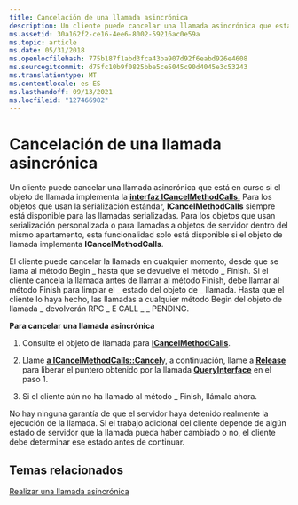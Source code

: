 ```yaml
---
title: Cancelación de una llamada asincrónica
description: Un cliente puede cancelar una llamada asincrónica que está en curso si el objeto de llamada implementa la interfaz ICancelMethodCalls.
ms.assetid: 30a162f2-ce16-4ee6-8002-59216ac0e59a
ms.topic: article
ms.date: 05/31/2018
ms.openlocfilehash: 775b187f1abd3fca43ba907d92f6eabd926e4608
ms.sourcegitcommit: d75fc10b9f0825bbe5ce5045c90d4045e3c53243
ms.translationtype: MT
ms.contentlocale: es-ES
ms.lasthandoff: 09/13/2021
ms.locfileid: "127466982"
---
```

# <a name="canceling-an-asynchronous-call"></a>Cancelación de una llamada asincrónica

Un cliente puede cancelar una llamada asincrónica que está en curso si el objeto de llamada implementa la [**interfaz ICancelMethodCalls.**](/windows/win32/api/objidlbase/nn-objidlbase-icancelmethodcalls) Para los objetos que usan la serialización estándar, **ICancelMethodCalls** siempre está disponible para las llamadas serializadas. Para los objetos que usan serialización personalizada o para llamadas a objetos de servidor dentro del mismo apartamento, esta funcionalidad solo está disponible si el objeto de llamada implementa **ICancelMethodCalls**.

El cliente puede cancelar la llamada en cualquier momento, desde que se llama al método Begin \_ hasta que se devuelve el método \_ Finish. Si el cliente cancela la llamada antes de llamar al método Finish, debe llamar al método Finish para limpiar el \_ estado del objeto de \_ llamada. Hasta que el cliente lo haya hecho, las llamadas a cualquier método Begin del objeto de llamada \_ devolverán RPC \_ E CALL \_ \_ PENDING.

**Para cancelar una llamada asincrónica**

1.  Consulte el objeto de llamada para [**ICancelMethodCalls**](/windows/win32/api/objidlbase/nn-objidlbase-icancelmethodcalls).

2.  Llame [**a ICancelMethodCalls::Cancel**](/windows/win32/api/objidlbase/nf-objidlbase-icancelmethodcalls-cancel)y, a continuación, llame a [**Release**](/windows/win32/api/unknwn/nf-unknwn-iunknown-release) para liberar el puntero obtenido por la llamada [**QueryInterface**](/windows/desktop/api/Unknwn/nf-unknwn-iunknown-queryinterface(q)) en el paso 1.

3.  Si el cliente aún no ha llamado al método \_ Finish, llámalo ahora.

No hay ninguna garantía de que el servidor haya detenido realmente la ejecución de la llamada. Si el trabajo adicional del cliente depende de algún estado de servidor que la llamada pueda haber cambiado o no, el cliente debe determinar ese estado antes de continuar.

## <a name="related-topics"></a>Temas relacionados

<dl> <dt>

[Realizar una llamada asincrónica](making-an-asynchronous-call.md)
</dt> </dl>

 

 